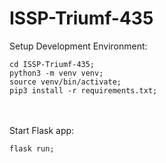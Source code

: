 # ISSP-Triumf-435

Setup Development Environment:

    cd ISSP-Triumf-435;
    python3 -m venv venv;
    source venv/bin/activate;
    pip3 install -r requirements.txt;
\
\
Start Flask app:

    flask run;
